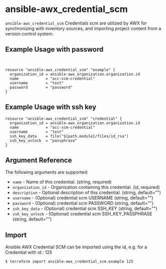 
# ansible-awx_credential_scm

`ansible-awx_credential_scm` Credentials scm are utilized by AWX for  synchronizing with inventory sources, and importing project content from a version control system.

## Example Usage with password

```hcl


resource "ansible-awx_credential_scm" "example" {
  organization_id = ansible-awx_organization.organization.id
  name            = "acc-scm-credential"
  username        = "test"
  password        = "password"
}
```

## Example Usage with ssh key

```hcl
resource "ansible-awx_credential_scm" "credential" {
  organization_id = ansible-awx_organization.organization.id
  name            = "acc-scm-credential"
  username        = "test"
  ssh_key_data    = file("${path.module}/files/id_rsa")
  ssh_key_unlock  = "passphrase"
}
```

## Argument Reference

The following arguments are supported:

* `name` - Name of this credential. (string, required)
* `organization_id` - Organization containing this credential. (id, required)
* `description` - Optional description of this credential. (string, default="")
* `username` - (Optional) credential scm USERNAME (string,  default="")
* `password` - (Optional)  credential scm PASSWORD (string, default="")
* `ssh_key_data` - (Optional)  credential scm SSH_KEY  (string, default="")
* `ssh_key_unlock` - (Optional)  credential scm SSH_KEY_PASSPHRASE  (string, default="")



## Import

Ansible AWX Credential SCM can be imported using the id, e.g. for a Credential with id : 125

```sh
$ terraform import ansible-awx_credential_scm.example 125
```
